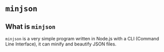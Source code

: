 # `minjson`

## What is `minjson`

`minjson` is a very simple program written in Node.js with a CLI (Command Line Interface), it can minify and beautify JSON files.
